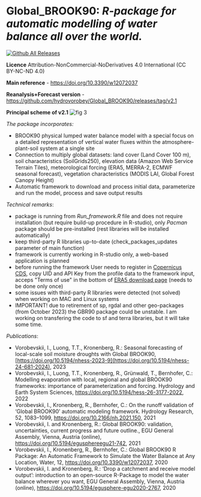 # Global_BROOK90: **_R-package for automatic modelling of water balance all over the world._** 

[![Github All Releases](https://img.shields.io/github/downloads/hydrovorobey/Global_BROOK90/total.svg)]()

**Licence** Attribution-NonCommercial-NoDerivatives 4.0 International (CC BY-NC-ND 4.0)

**Main reference** - https://doi.org/10.3390/w12072037

**Reanalysis+Forecast version** - https://github.com/hydrovorobey/Global_BROOK90/releases/tag/v2.1


**Principal scheme of v2.1**
![fig 3](https://user-images.githubusercontent.com/25793656/202659423-caae90de-67bc-420e-8ad6-adf454a8f549.jpg)


*The package incorporates:*
- BROOK90 physical lumped water balance model with a special focus on a detailed representation of vertical water fluxes within the atmosphere-plant-soil system at a single site
- Connection to multiply global datasets: land cover (Land Cover 100 m), soil characteristics (SoilGrids250), elevation data (Amazon Web Service Terrain Tiles), meteorological forcing (ERA5, MERRA-2, ECMWF seasonal forecast), vegetation characteristics (MODIS LAI, Global Forest Canopy Height)
- Automatic framework to download and process initial data, parameterize and run the model, process and save output results


*Technical remarks*:
- package is running from *Run_framework.R* file and does not require installation (but require build-up procedure in R-studio), only *Pacman* package should be pre-installed (rest libraries will be installed automatically)
- keep third-party R libraries up-to-date (check_packages_updates parameter of main function)
- framework is currently working in R-studio only, a web-based application is planned
- before running the framework User needs to register in [Copernicus CDS](https://cds.climate.copernicus.eu/user/register?destination=%2F%23!%2Fhome), copy UID and API Key from the profile data to the framework input, acceps "Terms of use" in the bottom of [ERA5 download page](https://cds.climate.copernicus.eu/cdsapp#!/dataset/reanalysis-era5-single-levels?tab=form) (needs to be done only once)
- some issues with third-party R libraries were detected (not solved) when working on MAC and Linux systems
- IMPORTANT! due to retirement of sp, rgdal and other geo-packages (from October 2023) the GBR90 package could be unstable. I am working on transfering the code to sf and terra libraries, but it will take some time.


*Publications*:
- Vorobevskii, I., Luong, T.T., Kronenberg, R.: Seasonal forecasting of local-scale soil moisture droughts with Global BROOK90, [https://doi.org/10.5194/nhess-2023-9](https://doi.org/10.5194/nhess-24-681-2024), 2023
- Vorobevskii, I., Luong, T.T., Kronenberg, R., Grünwald, T., Bernhofer, C.: Modelling evaporation with local, regional and global BROOK90 frameworks: importance of parameterization and forcing. Hydrology and Earth System Sciences, https://doi.org/10.5194/hess-26-3177-2022, 2022
- Vorobevskii, I., Kronenberg, R., Bernhofer, C.: On the runoff validation of ‘Global BROOK90’ automatic modeling framework. Hydrology Research, 52, 1083–1099, https://doi.org/10.2166/nh.2021.150, 2021
- Vorobevskii, I. and Kronenberg, R.: Global BROOK90: validation, uncertainties, current progress and future outline., EGU General Assembly, Vienna, Austria (online), https://doi.org/10.5194/egusphereegu21-742, 2021
- Vorobevskii, I., Kronenberg, R., Bernhofer, C.: Global BROOK90 R Package: An Automatic Framework to Simulate the Water Balance at Any Location, Water, 12, https://doi.org/10.3390/w12072037, 2020
- Vorobevskii, I. and Kronenberg, R.: ‘Drop a catchment and receive model output’: introduction to an open-source R-Package to model the water balance wherever you want, EGU General Assembly, Vienna, Austria (online), https://doi.org/10.5194/egusphere-egu2020-2767, 2020
